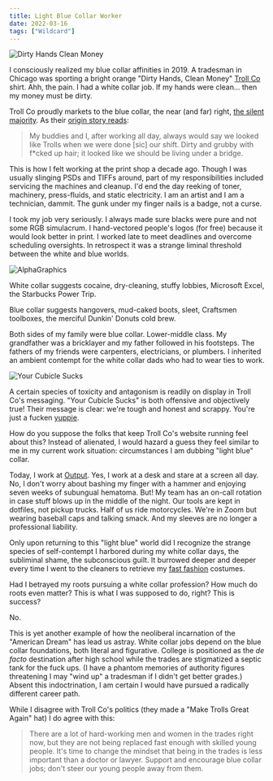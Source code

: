 ```yaml
---
title: Light Blue Collar Worker
date: 2022-03-16
tags: ["Wildcard"]
---
```


![Dirty Hands Clean Money](/images/dirty-hands-clean-money.jpg)

I consciously realized my blue collar affinities in 2019. A tradesman in Chicago was sporting a bright orange "Dirty Hands, Clean Money" [Troll Co](https://trollcoclothing.com/) shirt. Ahh, the pain. I had a white collar job. If my hands were clean... then my money must be dirty.

Troll Co proudly markets to the blue collar, the near (and far) right, [the silent majority](https://en.wikipedia.org/wiki/Silent_majority). As their [origin story reads](https://trollcoclothing.com/pages/new-our-story):

> My buddies and I, after working all day, always would say we looked like Trolls when we were done [sic] our shift. Dirty and grubby with f\*cked up hair; it looked like we should be living under a bridge.

This is how I felt working at the print shop a decade ago. Though I was usually slinging PSDs and TIFFs around, part of my responsibilities included servicing the machines and cleanup. I'd end the day reeking of toner, machinery, press-fluids, and static electricity. I am an artist and I am a technician, dammit. The gunk under my finger nails is a badge, not a curse.

I took my job very seriously. I always made sure blacks were pure and not some RGB simulacrum. I hand-vectored people's logos (for free) because it would look better in print. I worked late to meet deadlines and overcome scheduling oversights. In retrospect it was a strange liminal threshold between the white and blue worlds.

![AlphaGraphics](/images/alphagraphics.jpg)

White collar suggests cocaine, dry-cleaning, stuffy lobbies, Microsoft Excel, the Starbucks Power Trip.

Blue collar suggests hangovers, mud-caked boots, sleet, Craftsmen toolboxes, the merciful Dunkin' Donuts cold brew.

Both sides of my family were blue collar. Lower-middle class. My grandfather was a bricklayer and my father followed in his footsteps. The fathers of my friends were carpenters, electricians, or plumbers. I inherited an ambient contempt for the white collar dads who had to wear ties to work.

![Your Cubicle Sucks](/images/your-cubicle-sucks.jpg)

A certain species of toxicity and antagonism is readily on display in Troll Co's messaging. "Your Cubicle Sucks" is both offensive and objectively true! Their message is clear: we're tough and honest and scrappy. You're just a fucken [yuppie](https://www.urbandictionary.com/define.php?term=Yuppie).

How do you suppose the folks that keep Troll Co's website running feel about this? Instead of alienated, I would hazard a guess they feel similar to me in my current work situation: circumstances I am dubbing "light blue" collar.

Today, I work at [Output](https://output.com). Yes, I work at a desk and stare at a screen all day. No, I don't worry about bashing my finger with a hammer and enjoying seven weeks of subungual hematoma. But! My team has an on-call rotation in case stuff blows up in the middle of the night. Our tools are kept in dotfiles, not pickup trucks. Half of us ride motorcycles. We're in Zoom but wearing baseball caps and talking smack. And my sleeves are no longer a professional liability.

Only upon returning to this "light blue" world did I recognize the strange species of self-contempt I harbored during my white collar days, the subliminal shame, the subconscious guilt. It burrowed deeper and deeper every time I went to the cleaners to retrieve my [fast fashion](https://www.express.com/) costumes.

Had I betrayed my roots pursuing a white collar profession? How much do roots even matter? This is what I was supposed to do, right? This is success?

No.

This is yet another example of how the neoliberal incarnation of the "American Dream" has lead us astray. White collar jobs depend on the blue collar foundations, both literal and figurative. College is positioned as the _de facto_ destination after high school while the trades are stigmatized a septic tank for the fuck ups. (I have a phantom memories of authority figures threatening I may "wind up" a tradesman if I didn't get better grades.) Absent this indoctrination, I am certain I would have pursued a radically different career path.

While I disagree with Troll Co's politics (they made a "Make Trolls Great Again" hat) I do agree with this:

> There are a lot of hard-working men and women in the trades right now, but they are not being replaced fast enough with skilled young people. It's time to change the mindset that being in the trades is less important than a doctor or lawyer. Support and encourage blue collar jobs; don't steer our young people away from them.
